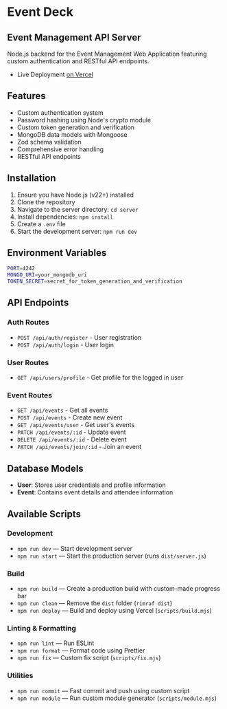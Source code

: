 # Event Deck

## Event Management API Server

Node.js backend for the Event Management Web Application featuring custom authentication and RESTful API endpoints.

- Live Deployment [on Vercel](https://event-deck-server.vercel.app/)

## Features

- Custom authentication system
- Password hashing using Node's crypto module
- Custom token generation and verification
- MongoDB data models with Mongoose
- Zod schema validation
- Comprehensive error handling
- RESTful API endpoints

## Installation

1. Ensure you have Node.js (v22+) installed
2. Clone the repository
3. Navigate to the server directory: `cd server`
4. Install dependencies: `npm install`
5. Create a `.env` file
6. Start the development server: `npm run dev`

## Environment Variables

```bash
PORT=4242
MONGO_URI=your_mongodb_uri
TOKEN_SECRET=secret_for_token_generation_and_verification
```

## API Endpoints

### Auth Routes

- `POST /api/auth/register` - User registration
- `POST /api/auth/login` - User login

### User Routes

- `GET /api/users/profile` - Get profile for the logged in user

### Event Routes

- `GET /api/events` - Get all events
- `POST /api/events` - Create new event
- `GET /api/events/user` - Get user's events
- `PATCH /api/events/:id` - Update event
- `DELETE /api/events/:id` - Delete event
- `PATCH /api/events/join/:id` - Join an event

## Database Models

- **User**: Stores user credentials and profile information
- **Event**: Contains event details and attendee information

## Available Scripts

### Development

- `npm run dev` — Start development server
- `npm run start` — Start the production server (runs `dist/server.js`)

### Build

- `npm run build` — Create a production build with custom-made progress bar
- `npm run clean` — Remove the `dist` folder (`rimraf dist`)
- `npm run deploy` — Build and deploy using Vercel (`scripts/build.mjs`)

### Linting & Formatting

- `npm run lint` — Run ESLint
- `npm run format` — Format code using Prettier
- `npm run fix` — Custom fix script (`scripts/fix.mjs`)

### Utilities

- `npm run commit` — Fast commit and push using custom script
- `npm run module` — Run custom module generator (`scripts/module.mjs`)
